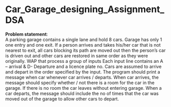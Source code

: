 # Car_Garage_designing_Assignment_DSA
**Problem statement**:</br>
A parking garage contains a single lane and hold 8 cars. Garage has only 1 one entry and one exit. If a person arrives and takes his/her car that is not nearest to exit, all cars blocking its path are moved out then the person’s car is driven out and other cars are restored in same order as they were originally. WAP that process a group of inputs Each input line contains an A – arrival & D- Departure and a licence plate no. Cars are assumed to arrive and depart in the order specified by the input. The program should print a message when car whenever car arrives / departs. When car arrives, the message should specify whether / not there is a room for the car in the garage. If there is no room the car leaves without entering garage. When a car departs, the message should include the no of times that the car was moved out of the garage to allow other cars to depart. 
